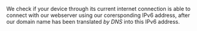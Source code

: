 We check if your device through its current internet connection is able to connect with our webserver using our corersponding IPv6 address, after our domain name has been translated *by DNS* into this IPv6 address.
